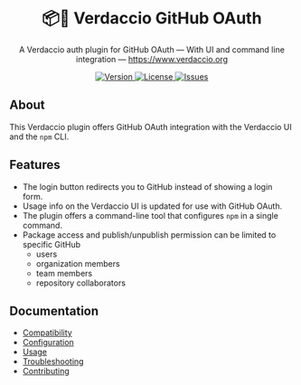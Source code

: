 <h1 align="center">
  📦🔐 Verdaccio GitHub OAuth
</h1>

<p align="center">
  A Verdaccio auth plugin for GitHub OAuth — With UI and command line integration — <a href="https://www.verdaccio.org">https://www.verdaccio.org</a>
</p>

<p align="center">
  <a href="https://www.npmjs.com/package/verdaccio-github-oauth-ui">
    <img alt="Version" src="https://img.shields.io/npm/v/verdaccio-github-oauth-ui?logo=npm">
  </a>
  <a href="https://raw.githubusercontent.com/n4bb12/verdaccio-github-oauth-ui/master/LICENSE">
    <img alt="License" src="https://img.shields.io/github/license/n4bb12/verdaccio-github-oauth-ui?logo=github&color=blue">
  </a>
  <a href="https://github.com/n4bb12/verdaccio-github-oauth-ui/issues/new/choose">
    <img alt="Issues" src="https://img.shields.io/badge/github-Create%20Issue-blue?logo=github">
  </a>
</p>

## About

This Verdaccio plugin offers GitHub OAuth integration with the Verdaccio UI and the `npm` CLI.

## Features

- The login button redirects you to GitHub instead of showing a login form.
- Usage info on the Verdaccio UI is updated for use with GitHub OAuth.
- The plugin offers a command-line tool that configures `npm` in a single command.
- Package access and publish/unpublish permission can be limited to specific GitHub
  - users
  - organization members
  - team members
  - repository collaborators

## Documentation

- [Compatibility](compatibility.md)
- [Configuration](configuration.md)
- [Usage](usage.md)
- [Troubleshooting](troubleshooting.md)
- [Contributing](contributing.md)
